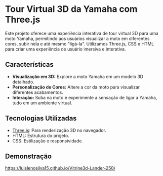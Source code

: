 # Tour Virtual 3D da Yamaha com Three.js

Este projeto oferece uma experiência interativa de tour virtual 3D para uma moto Yamaha, permitindo aos usuários visualizar a moto em diferentes cores, subir nela e até mesmo "ligá-la". Utilizamos Three.js, CSS e HTML para criar uma experiência de usuário imersiva e interativa.

## Características

- **Visualização em 3D:** Explore a moto Yamaha em um modelo 3D detalhado.
- **Personalização de Cores:** Altere a cor da moto para visualizar diferentes acabamentos.
- **Interação:** Suba na moto e experimente a sensação de ligar a Yamaha, tudo em um ambiente virtual.

## Tecnologias Utilizadas

- [Three.js](https://threejs.org/): Para renderização 3D no navegador.
- HTML: Estrutura do projeto.
- CSS: Estilização e responsividade.

## Demonstração

https://luislenosilva15.github.io/Vitrine3d-Lander-250/


